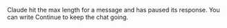 Claude hit the max length for a message and has paused its response. You can write Continue to keep the chat going.